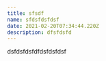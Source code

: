 ```yaml
---
title: sfsdf
name: sfdsfdsfdsf
date: 2021-02-20T07:34:44.220Z
description: dfsfdsfd
---
```

dsfdsfdsfdfdsfdsfdsf